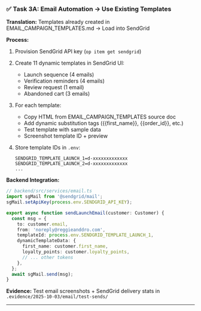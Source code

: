 ### ✅ **Task 3A: Email Automation → Use Existing Templates**

**Translation:** Templates already created in EMAIL_CAMPAIGN_TEMPLATES.md → Load into SendGrid

**Process:**

1. Provision SendGrid API key (`op item get sendgrid`)
2. Create 11 dynamic templates in SendGrid UI:
   - Launch sequence (4 emails)
   - Verification reminders (4 emails)
   - Review request (1 email)
   - Abandoned cart (3 emails)
3. For each template:
   - Copy HTML from EMAIL_CAMPAIGN_TEMPLATES source doc
   - Add dynamic substitution tags ({{first_name}}, {{order_id}}, etc.)
   - Test template with sample data
   - Screenshot template ID + preview
4. Store template IDs in `.env`:

   ```
   SENDGRID_TEMPLATE_LAUNCH_1=d-xxxxxxxxxxxxx
   SENDGRID_TEMPLATE_LAUNCH_2=d-xxxxxxxxxxxxx
   ...
   ```

**Backend Integration:**

```typescript
// backend/src/services/email.ts
import sgMail from '@sendgrid/mail';
sgMail.setApiKey(process.env.SENDGRID_API_KEY);

export async function sendLaunchEmail(customer: Customer) {
  const msg = {
    to: customer.email,
    from: 'noreply@reggieanddro.com',
    templateId: process.env.SENDGRID_TEMPLATE_LAUNCH_1,
    dynamicTemplateData: {
      first_name: customer.first_name,
      loyalty_points: customer.loyalty_points,
      // ... other tokens
    },
  };
  await sgMail.send(msg);
}
```

**Evidence:** Test email screenshots + SendGrid delivery stats in `.evidence/2025-10-03/email/test-sends/`

---
